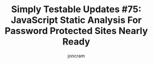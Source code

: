 ---
title: "Simply Testable Updates #75: JavaScript Static Analysis For Password Protected Sites Nearly Ready"
author: joncram
newsletter_meta:
    issue_number: 75th
    url: https://us5.campaign-archive2.com/?u=ac75e33d993d2b502e333ddd0&amp;id=84e051ce2c
    highlights:
        - JavaScript static analysis for password-protected sites nearly ready.
    closing_sentence: Expect the next newsletter in about a week from now, somewhere between the 4th and 6th of February
---